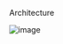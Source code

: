 Architecture 

![image](https://github.com/user-attachments/assets/10309ce7-3364-452f-819a-4a91c9c1786e)

